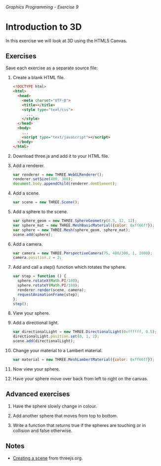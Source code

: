 ###### Graphics Programming - Exercise 9
# Introduction to 3D

In this exercise we will look at 3D using the HTML5 Canvas.

## Exercises
Save each exercise as a separate source file:

1. Create a blank HTML file.
    
    ```html 
    <!DOCTYPE html>
    <html>
      <head>
        <meta charset="UTF-8">
        <title></title>
        <style type="text/css">
          ...
        </style>
      </head>
      <body>
        ...
        <script type="text/javascript"></script>
      </body>
    </html>
    ```

1. Download three.js and add it to your HTML file.

1. Add a renderer.

    ```js
    var renderer = new THREE.WebGLRenderer();
    renderer.setSize(400, 300);
    document.body.appendChild(renderer.domElement);
    ```

1. Add a scene.

    ```js
    var scene = new THREE.Scene();
    ```

1. Add a sphere to the scene.

    ```js
    var sphere_geom = new THREE.SphereGeometry(0.5, 12, 12);
    var sphere_mat = new THREE.MeshBasicMaterial({color: 0xff66ff});
    var sphere = new THREE.Mesh(sphere_geom, sphere_mat);
    scene.add(sphere); 
    ```

1. Add a camera.

    ```js
    var camera = new THREE.PerspectiveCamera(75, 400/300, 1, 1000);
    camera.position.z = 2;
    ``` 
    
1. Add and call a step() function which rotates the sphere.

    ```js
    var step = function () {
      sphere.rotateX(Math.PI/180);
      sphere.rotateY(Math.PI/180);
      renderer.render(scene, camera);
      requestAnimationFrame(step);
    };
    step();
    ```

1. View your sphere.

1. Add a directional light.

    ```js
    var directionalLight = new THREE.DirectionalLight(0xffffff, 0.5);
    directionalLight.position.set(0, 1, 2);
    scene.add(directionalLight);
    ```

1. Change your material to a Lambert material.

    ```js
    var material = new THREE.MeshLambertMaterial({color: 0xff66ff});
    ```

1. Now view your sphere.

1. Have your sphere move over back from left to right on the canvas.

## Advanced exercises

1. Have the sphere slowly change in colour.

1. Add another sphere that moves from top to bottom.

1. Write a function that returns true if the spheres are touching or in collision and false otherwise.

## Notes

- [Creating a scene](http://threejs.org/docs/#Manual/Introduction/Creating_a_scene) from threejs.org.

